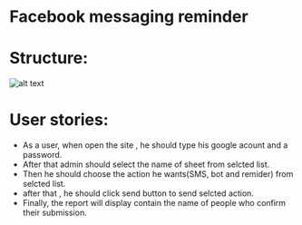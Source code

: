 # Facebook messaging reminder

# Structure:
![alt text](https://scontent.fjrs2-1.fna.fbcdn.net/v/t34.0-12/17035331_10208460465168772_686723892_n.jpg?oh=8de071d43d3813d692bb52d34bfa201b&oe=58B68C3A)

# User stories:
 - As a user, when open the site , he should type his google acount and a password.
 - After that admin should select the name of sheet from selcted list.
 - Then he should choose the action he wants(SMS, bot and remider) from selcted list.
 - after that , he should click send button to send selcted action.
 - Finally, the report will display contain the name of people who confirm their submission.
